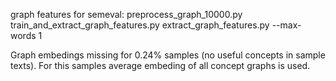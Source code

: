 graph features for semeval:
preprocess_graph_10000.py
train_and_extract_graph_features.py
extract_graph_features.py --max-words 1

Graph embedings missing for 0.24% samples (no useful concepts in sample texts). For this samples average embeding of all concept graphs is used.
